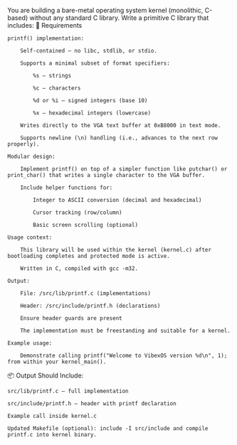 You are building a bare-metal operating system kernel (monolithic, C-based) without any standard C library. Write a primitive C library that includes:
🧾 Requirements

    printf() implementation:

        Self-contained — no libc, stdlib, or stdio.

        Supports a minimal subset of format specifiers:

            %s – strings

            %c – characters

            %d or %i – signed integers (base 10)

            %x – hexadecimal integers (lowercase)

        Writes directly to the VGA text buffer at 0xB8000 in text mode.

        Supports newline (\n) handling (i.e., advances to the next row properly).

    Modular design:

        Implement printf() on top of a simpler function like putchar() or print_char() that writes a single character to the VGA buffer.

        Include helper functions for:

            Integer to ASCII conversion (decimal and hexadecimal)

            Cursor tracking (row/column)

            Basic screen scrolling (optional)

    Usage context:

        This library will be used within the kernel (kernel.c) after bootloading completes and protected mode is active.

        Written in C, compiled with gcc -m32.

    Output:

        File: /src/lib/printf.c (implementations)

        Header: /src/include/printf.h (declarations)

        Ensure header guards are present

        The implementation must be freestanding and suitable for a kernel.

    Example usage:

        Demonstrate calling printf("Welcome to VibexOS version %d\n", 1); from within your kernel_main().

📦 Output Should Include:

    src/lib/printf.c – full implementation

    src/include/printf.h – header with printf declaration

    Example call inside kernel.c

    Updated Makefile (optional): include -I src/include and compile printf.c into kernel binary.